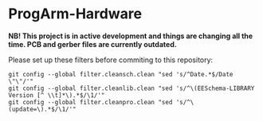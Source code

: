 ProgArm-Hardware
================
**NB! This project is in active development and things are changing all the time. PCB and gerber files are currently outdated.**

Please set up these filters before commiting to this repository:
```
git config --global filter.cleansch.clean "sed 's/^Date.*$/Date \"\"/'"
git config --global filter.cleanlib.clean "sed 's/^\(EESchema-LIBRARY Version [^ \\t]*\).*$/\1/'"
git config --global filter.cleanpro.clean "sed 's/^\(update=\).*$/\1/'"

```
